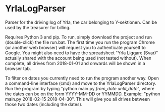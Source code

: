 # YrlaLogParser
Parser for the driving log of Yrla, the car belonging to Y-sektionen. Can be used by the treasurer for billing.

Requires Python 3 and pip. To run, simply download the project and run (double-click) the file run.bat. The first time you run the program Chrome (or another web browser) will request you to authenticate yourself to Google. You might also need to have the spreadsheet "Yrla Liggare (Svar)" actually shared with the account being used (not tested without). When complete, all drives from 2018-01-01 and onwards will be shown in a browser tab.

To filter on dates you currently need to run the program another way. Open a command-line interface (cmd) and move to the YrlaLogParser directory. Run the program by typing "python main.py *from_date* *until_date*", where the dates can be on the form YYYY-MM-DD or YYMMDD. Example: "python main.py 2018-02-15 2018-04-30". This will give you all drives between those two dates (including the dates).
